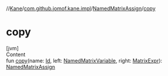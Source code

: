 //[Kane](../../index.md)/[com.github.jomof.kane.impl](../index.md)/[NamedMatrixAssign](index.md)/[copy](copy.md)



# copy  
[jvm]  
Content  
fun [copy](copy.md)(name: [Id](../index.md#%5Bcom.github.jomof.kane.impl%2FId%2F%2F%2FPointingToDeclaration%2F%5D%2FClasslikes%2F-167002850), left: [NamedMatrixVariable](../-named-matrix-variable/index.md), right: [MatrixExpr](../../com.github.jomof.kane/-matrix-expr/index.md)): [NamedMatrixAssign](index.md)  



